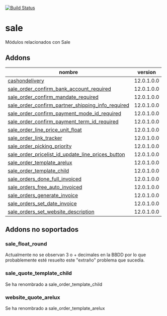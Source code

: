 [![Build Status](https://travis-ci.org/OdooNodrizaTech/sale.svg?branch=12.0)](https://travis-ci.org/OdooNodrizaTech/sale)

sale
=========
Módulos relacionados con Sale


Addons
----------------
nombre | version
--- | ---
[cashondelivery](cashondelivery/) | 12.0.1.0.0
[sale_order_confirm_bank_account_required](sale_order_confirm_bank_account_required/) | 12.0.1.0.0
[sale_order_confirm_mandate_required](sale_order_confirm_mandate_required/) | 12.0.1.0.0
[sale_order_confirm_partner_shipping_info_required](sale_order_confirm_partner_shipping_info_required/) | 12.0.1.0.0
[sale_order_confirm_payment_mode_id_required](sale_order_confirm_payment_mode_id_required/) | 12.0.1.0.0
[sale_order_confirm_payment_term_id_required](sale_order_confirm_payment_term_id_required/) | 12.0.1.0.0
[sale_order_line_price_unit_float](sale_order_line_price_unit_float/) | 12.0.1.0.0
[sale_order_link_tracker](sale_order_link_tracker/) | 12.0.1.0.0
[sale_order_picking_priority](sale_order_picking_priority/) | 12.0.1.0.0
[sale_order_pricelist_id_update_line_prices_button](sale_order_pricelist_id_update_line_prices_button/) | 12.0.1.0.0
[sale_order_template_arelux](sale_order_template_arelux/) | 12.0.1.0.0
[sale_order_template_child](sale_order_template_child/) | 12.0.1.0.0
[sale_orders_done_full_invoiced](sale_orders_done_full_invoiced/) | 12.0.1.0.0
[sale_orders_free_auto_invoiced](sale_orders_free_auto_invoiced/) | 12.0.1.0.0
[sale_orders_generate_invoice](sale_orders_generate_invoice/) | 12.0.1.0.0
[sale_orders_set_date_invoice](sale_orders_set_date_invoice/) | 12.0.1.0.0
[sale_orders_set_website_description](sale_orders_set_website_description/) | 12.0.1.0.0

## Addons no soportados

### sale_float_round
Actualmente no se observan 3 o + decimales en la BBDD por lo que probablemente esté resuelto este "extraño" problema que sucedía.

### sale_quote_template_child
Se ha renombrado a sale_order_template_child

### website_quote_arelux
Se ha renombrado a sale_order_template_arelux
